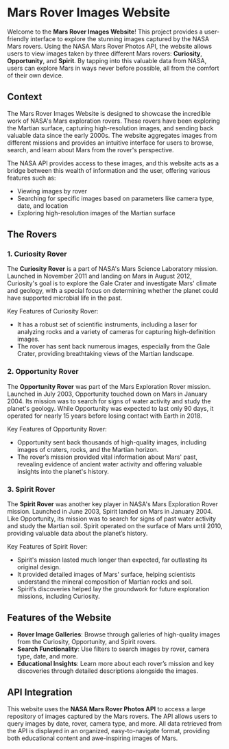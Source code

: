 # Mars Rover Images Website

Welcome to the **Mars Rover Images Website**! This project provides a user-friendly interface to explore the stunning images captured by the NASA Mars rovers. Using the NASA Mars Rover Photos API, the website allows users to view images taken by three different Mars rovers: **Curiosity**, **Opportunity**, and **Spirit**. By tapping into this valuable data from NASA, users can explore Mars in ways never before possible, all from the comfort of their own device.

## Context

The Mars Rover Images Website is designed to showcase the incredible work of NASA's Mars exploration rovers. These rovers have been exploring the Martian surface, capturing high-resolution images, and sending back valuable data since the early 2000s. The website aggregates images from different missions and provides an intuitive interface for users to browse, search, and learn about Mars from the rover's perspective.

The NASA API provides access to these images, and this website acts as a bridge between this wealth of information and the user, offering various features such as:
- Viewing images by rover
- Searching for specific images based on parameters like camera type, date, and location
- Exploring high-resolution images of the Martian surface

## The Rovers

### 1. **Curiosity Rover**
The **Curiosity Rover** is a part of NASA's Mars Science Laboratory mission. Launched in November 2011 and landing on Mars in August 2012, Curiosity's goal is to explore the Gale Crater and investigate Mars' climate and geology, with a special focus on determining whether the planet could have supported microbial life in the past.

Key Features of Curiosity Rover:
- It has a robust set of scientific instruments, including a laser for analyzing rocks and a variety of cameras for capturing high-definition images.
- The rover has sent back numerous images, especially from the Gale Crater, providing breathtaking views of the Martian landscape.

### 2. **Opportunity Rover**
The **Opportunity Rover** was part of the Mars Exploration Rover mission. Launched in July 2003, Opportunity touched down on Mars in January 2004. Its mission was to search for signs of water activity and study the planet's geology. While Opportunity was expected to last only 90 days, it operated for nearly 15 years before losing contact with Earth in 2018.

Key Features of Opportunity Rover:
- Opportunity sent back thousands of high-quality images, including images of craters, rocks, and the Martian horizon.
- The rover’s mission provided vital information about Mars' past, revealing evidence of ancient water activity and offering valuable insights into the planet's history.

### 3. **Spirit Rover**
The **Spirit Rover** was another key player in NASA's Mars Exploration Rover mission. Launched in June 2003, Spirit landed on Mars in January 2004. Like Opportunity, its mission was to search for signs of past water activity and study the Martian soil. Spirit operated on the surface of Mars until 2010, providing valuable data about the planet’s history.

Key Features of Spirit Rover:
- Spirit's mission lasted much longer than expected, far outlasting its original design.
- It provided detailed images of Mars' surface, helping scientists understand the mineral composition of Martian rocks and soil.
- Spirit’s discoveries helped lay the groundwork for future exploration missions, including Curiosity.

## Features of the Website
- **Rover Image Galleries**: Browse through galleries of high-quality images from the Curiosity, Opportunity, and Spirit rovers.
- **Search Functionality**: Use filters to search images by rover, camera type, date, and more.
- **Educational Insights**: Learn more about each rover’s mission and key discoveries through detailed descriptions alongside the images.

## API Integration

This website uses the **NASA Mars Rover Photos API** to access a large repository of images captured by the Mars rovers. The API allows users to query images by date, rover, camera type, and more. All data retrieved from the API is displayed in an organized, easy-to-navigate format, providing both educational content and awe-inspiring images of Mars.